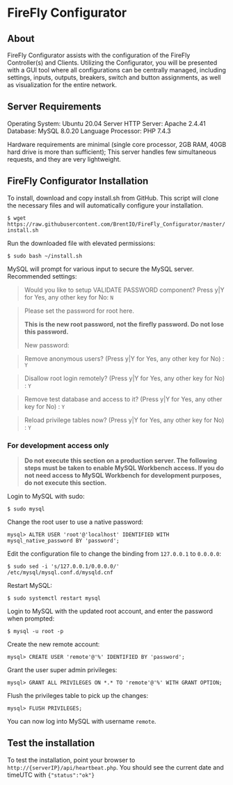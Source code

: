 # FireFly Configurator


## About
FireFly Configurator assists with the configuration of the FireFly Controller(s) and Clients.  Utilizing the Configurator, you will be presented with a GUI tool where all configurations can be centrally managed, including settings, inputs, outputs, breakers, switch and button assignments, as well as visualization for the entire network.


## Server Requirements
Operating System: Ubuntu 20.04 Server
HTTP Server: Apache 2.4.41
Database: MySQL 8.0.20
Language Processor: PHP 7.4.3

Hardware requirements are minimal (single core processor, 2GB RAM, 40GB hard drive is more than sufficient); This server handles few simultaneous requests, and they are very lightweight.


## FireFly Configurator Installation
To install, download and copy install.sh from GitHub.  This script will clone the necessary files and will automatically configure your installation.

`$ wget https://raw.githubusercontent.com/BrentIO/FireFly_Configurator/master/install.sh`


Run the downloaded file with elevated permissions:

`$ sudo bash ~/install.sh`


MySQL will prompt for various input to secure the MySQL server.  Recommended settings:

> Would you like to setup VALIDATE PASSWORD component?
> Press y|Y for Yes, any other key for No: `N`

> Please set the password for root here.
>
> **This is the new root password, not the firefly password.  Do not lose this password.**
>
> New password:

> Remove anonymous users? (Press y|Y for Yes, any other key for No) : `Y`

> Disallow root login remotely? (Press y|Y for Yes, any other key for No) : `Y`

> Remove test database and access to it? (Press y|Y for Yes, any other key for No) : `Y`

> Reload privilege tables now? (Press y|Y for Yes, any other key for No) : `Y`


### For development access only

> **Do not execute this section on a production server.  The following steps must be taken to enable MySQL Workbench access.  If you do not need access to MySQL Workbench for development purposes, do not execute this section.**


Login to MySQL with sudo:

`$ sudo mysql`


Change the root user to use a native password:

`mysql> ALTER USER 'root'@'localhost' IDENTIFIED WITH mysql_native_password BY 'password';`


Edit the configuration file to change the binding from `127.0.0.1` to `0.0.0.0`:

`$ sudo sed -i 's/127.0.0.1/0.0.0.0/' /etc/mysql/mysql.conf.d/mysqld.cnf`


Restart MySQL:

`$ sudo systemctl restart mysql`


Login to MySQL with the updated root account, and enter the password when prompted:

`$ mysql -u root -p`


Create the new remote account:

`mysql> CREATE USER 'remote'@'%' IDENTIFIED BY 'password';`


Grant the user super admin privileges:

`mysql> GRANT ALL PRIVILEGES ON *.* TO 'remote'@'%' WITH GRANT OPTION;`


Flush the privileges table to pick up the changes:

`mysql> FLUSH PRIVILEGES;`


You can now log into MySQL with username `remote`.


## Test the installation
To test the installation, point your browser to `http://{serverIP}/api/heartbeat.php`.  You should see the current date and timeUTC with `{"status":"ok"}`